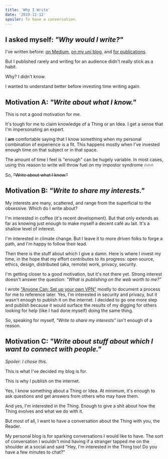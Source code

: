 ```yaml
---
title: 'Why I Write'
date: '2019-12-12'
spoiler: To have a conversation.
---
```


## I asked myself: _"Why would I write?"_

I've written before: [on Medium](https://medium.com/@keywordnew), [on my uni blog](https://blogs.ubc.ca/chowdhurian/), and [for publications](https://scholar.google.ca/citations?user=NkPrDiYAAAAJ&hl=en). 

But I published rarely and writing for an audience didn't really stick as a habit. 

Why? I didn't know. 

I wanted to understand better before investing time writing again. 

## Motivation A: _"Write about what I know."_

This is not a good motivation for me.

It's tough for me to claim knowledge of a Thing or an Idea. I get a sense that I'm impersonating an expert. 

I **am** comfortable saying that I know something when my personal combination of experience is a fit. This happens mostly when I've invested enough time on that subject or in that space. 

The amount of time I feel is "enough" can be hugely variable. In most cases, using this reason to write will throw fuel on my impostor syndrome 🔥🔥🔥

So, ~~"Write about what I know."~~

## Motivation B: _"Write to share my interests."_

My interests are many, scattered, and range from the superficial to the obsessive. Which do I write about? 

I'm interested in coffee (it's recent development). But that only extends as far as knowing just enough to make myself a decent café au lait. It's a shallow level of interest.

I'm interested in climate change. But I leave it to more driven folks to forge a path, and I'm happy to follow their lead.

Then there is the stuff about which I give a damn. Here is where I invest my time, in the hope that my effort contributes to its progress: open source, ethics, design, distributed (aka, remote) work, privacy, security. 

I'm getting closer to a good motivation, but it's not there yet. Strong interest doesn't answer the question: _"What is publishing on the web worth to me?"_

I wrote ["Anyone Can: Set up your own VPN"](https://medium.com/press-start-to-begin/anyone-can-ssh-into-a-server-scp-files-from-it-set-up-your-own-vpn-or-all-of-the-above-471a06e310bd) mostly to document a process for me to reference later. Yes, I'm interested in security and privacy, but it wasn't enough to publish it on the internet. I decided to go one more step and publish because it would surface the results of my digging for others looking for help (like I had done myself) doing the same thing.

So, speaking for myself, _"Write to share my interests"_ isn't enough of a reason.

## Motivation C: _"Write about stuff about which I want to connect with people."_

_Spoiler: I chose this._

This is what I've decided my blog is for. 

This is why I publish on the internet.

Yes, I know something about a Thing or Idea. At minimum, it's enough to ask questions and get answers from others who may have them.

And yes, I'm interested in the Thing. Enough to give a shit about how the Thing evolves and what we do with it.

But most of all, I want to have a conversation about the Thing with you, the Reader.

My personal blog is for sparking conversations I would like to have. The sort of conversation I wouldn't mind having if a stranger tapped me on the shoulder at a social and said "Hey, I'm interested in the Thing too! Do you have a few minutes to chat?"

